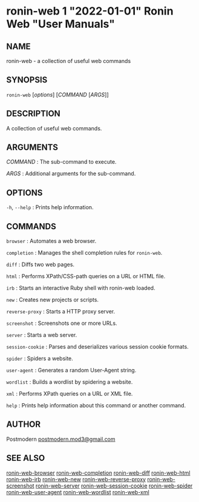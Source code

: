 # ronin-web 1 "2022-01-01" Ronin Web "User Manuals"

## NAME

ronin-web - a collection of useful web commands

## SYNOPSIS

`ronin-web` [*options*] [*COMMAND* [*ARGS*]]

## DESCRIPTION

A collection of useful web commands.

## ARGUMENTS

*COMMAND*
: The sub-command to execute.

*ARGS*
: Additional arguments for the sub-command.

## OPTIONS

`-h`, `--help`
: Prints help information.

## COMMANDS

`browser`
: Automates a web browser.

`completion`
: Manages the shell completion rules for `ronin-web`.

`diff`
: Diffs two web pages.

`html`
: Performs XPath/CSS-path queries on a URL or HTML file.

`irb`
: Starts an interactive Ruby shell with ronin-web loaded.

`new`
: Creates new projects or scripts.

`reverse-proxy`
: Starts a HTTP proxy server.

`screenshot`
: Screenshots one or more URLs.

`server`
: Starts a web server.

`session-cookie`
: Parses and deserializes various session cookie formats.

`spider`
: Spiders a website.

`user-agent`
: Generates a random User-Agent string.

`wordlist`
: Builds a wordlist by spidering a website.

`xml`
: Performs XPath queries on a URL or XML file.

`help`
: Prints help information about this command or another command.

## AUTHOR

Postmodern <postmodern.mod3@gmail.com>

## SEE ALSO

[ronin-web-browser](ronin-web-browser.1.md) [ronin-web-completion](ronin-web-completion.1.md) [ronin-web-diff](ronin-web-diff.1.md) [ronin-web-html](ronin-web-html.1.md) [ronin-web-irb](ronin-web-irb.1.md) [ronin-web-new](ronin-web-new.1.md) [ronin-web-reverse-proxy](ronin-web-reverse-proxy.1.md) [ronin-web-screenshot](ronin-web-screenshot.1.md) [ronin-web-server](ronin-web-server.1.md) [ronin-web-session-cookie](ronin-web-session-cookie.1.md) [ronin-web-spider](ronin-web-spider.1.md) [ronin-web-user-agent](ronin-web-user-agent.1.md) [ronin-web-wordlist](ronin-web-wordlist.1.md) [ronin-web-xml](ronin-web-xml.1.md)
